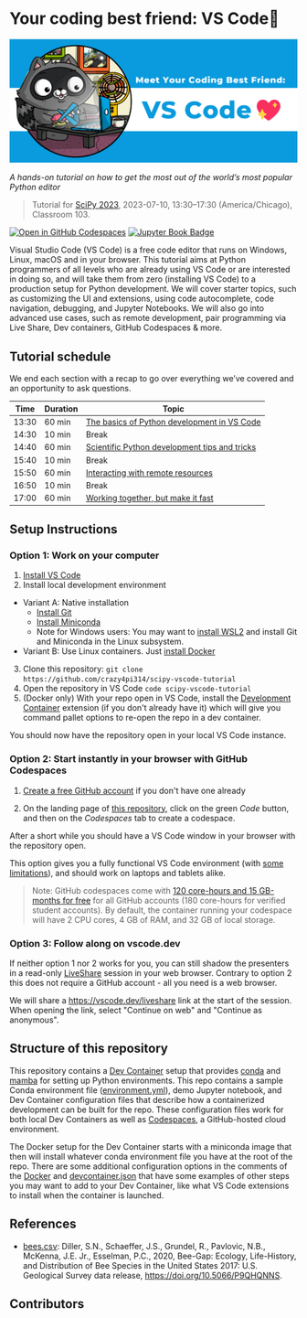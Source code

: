 # Your coding best friend: VS Code💖
![Raccon mascot bit in a header image working on a laptop with the title: Meet your coding best friend: VS Code💖](static/image.png)

_A hands-on tutorial on how to get the most out of the world’s most popular Python editor_ 

> Tutorial for [SciPy 2023](https://cfp.scipy.org/2023/talk/RKV3PZ/), 2023-07-10, 13:30–17:30 (America/Chicago), Classroom 103.

[![Open in GitHub Codespaces](https://github.com/codespaces/badge.svg)](https://codespaces.new/crazy4pi314/scipy-vscode-tutorial?quickstart=1)
[![Jupyter Book Badge](https://jupyterbook.org/badge.svg)](https://aka.ms/scipy2023)

Visual Studio Code (VS Code) is a free code editor that runs on Windows, Linux, macOS and in your browser. This tutorial aims at Python programmers of all levels who are already using VS Code or are interested in doing so, and will take them from zero (installing VS Code) to a production setup for Python development. We will cover starter topics, such as customizing the UI and extensions, using code autocomplete, code navigation, debugging, and Jupyter Notebooks. We will also go into advanced use cases, such as remote development, pair programming via Live Share, Dev containers, GitHub Codespaces & more.

## Tutorial schedule

We end each section with a recap to go over everything we’ve covered and an opportunity to ask questions.

| Time  | Duration | Topic                  |
|-------|----------|------------------------|
| 13:30 | 60 min   | [The basics of Python development in VS Code](1-basics.md)        |
| 14:30 | 10 min   | Break                  |
| 14:40 | 60 min   | [Scientific Python development tips and tricks](2-devtips.md)       |
| 15:40 | 10 min   | Break                  |
| 15:50 | 60 min   | [Interacting with remote resources](3-remote.md)        |
| 16:50 | 10 min   | Break                  |
| 17:00 | 60 min   | [Working together, but make it fast](4-collaboration.md) |
## Setup Instructions

### **Option 1:** Work on your computer

1. [Install VS Code](https://code.visualstudio.com/download)
2. Install local development environment

  - Variant A: Native installation
    - [Install Git](https://github.com/git-guides/install-git)
    - [Install Miniconda](https://docs.conda.io/en/latest/miniconda.html)
    - Note for Windows users: You may want to [install WSL2](https://learn.microsoft.com/en-us/windows/wsl/install) and install Git and Miniconda in the Linux subsystem.
  - Variant B: Use Linux containers. Just [install Docker](https://docs.docker.com/engine/install/)

3. Clone this repository:  `git clone https://github.com/crazy4pi314/scipy-vscode-tutorial`
4. Open the repository in VS Code `code scipy-vscode-tutorial`
5. (Docker only) With your repo open in VS Code, install the [Development Container](https://marketplace.visualstudio.com/items?itemName=ms-vscode-remote.remote-containers) extension (if you don't already have it) which will give you command pallet options to re-open the repo in a dev container.

You should now have the repository open in your local VS Code instance.

### **Option 2:** Start instantly in your browser with GitHub Codespaces

1. [Create a free GitHub account](https://github.com/join) if you don't have one already

1. On the landing page of [this repository](https://github.com/crazy4pi314/scipy-vscode-tutorial), click on the green _Code_ button, and then on the _Codespaces_ tab to create a codespace.

After a short while you should have a VS Code window in your browser with the repository open.

This option gives you a fully functional VS Code environment (with [some limitations](https://code.visualstudio.com/docs/remote/codespaces#_known-limitations-and-adaptations)), and should work on laptops and tablets alike.

> Note: GitHub codespaces come with [120 core-hours and 15 GB-months for free](https://docs.github.com/en/billing/managing-billing-for-github-codespaces/about-billing-for-github-codespaces) for all GitHub accounts (180 core-hours for verified student accounts).
By default, the container running your codespace will have 2 CPU cores, 4 GB of RAM, and 32 GB of local storage.

### **Option 3:** Follow along on vscode.dev

If neither option 1 nor 2 works for you, you can still shadow the presenters in a read-only [LiveShare](https://code.visualstudio.com/learn/collaboration/live-share) session in your web browser.
Contrary to option 2 this does not require a GitHub account - all you need is a web browser.

We will share a https://vscode.dev/liveshare link at the start of the session.
When opening the link, select "Continue on web" and "Continue as anonymous".


## Structure of this repository

This repository contains a [Dev Container](https://containers.dev/) setup that provides [conda](https://github.com/conda/conda) and [mamba](https://github.com/mamba-org/mamba) for setting up Python environments.
This repo contains a sample Conda environment file ([environment.yml](environment.yml)), demo Jupyter notebook, and Dev Container configuration files that describe how a containerized development can be built for the repo.
These configuration files work for both local Dev Containers as well as [Codespaces](https://github.com/features/codespaces), a GitHub-hosted cloud environment.

The Docker setup for the Dev Container starts with a miniconda image that then will install whatever conda environment file you have at the root of the repo.
There are some additional configuration options in the comments of the [Docker](.devcontainer/Dockerfile) and [devcontainer.json](.devcontainer/devcontainer.json) that have some examples of other steps you may want to add to your Dev Container, like what VS Code extensions to install when the container is launched.

## References

* [bees.csv](data/bees.csv): Diller, S.N., Schaeffer, J.S., Grundel, R., Pavlovic, N.B., McKenna, J.E. Jr., Esselman, P.C., 2020, Bee-Gap: Ecology, Life-History, and Distribution of Bee Species in the United States 2017: U.S. Geological Survey data release, https://doi.org/10.5066/P9QHQNNS.

## Contributors

<!-- ALL-CONTRIBUTORS-LIST:START - Do not remove or modify this section -->
<!-- prettier-ignore-start -->
<!-- markdownlint-disable -->

<!-- markdownlint-restore -->
<!-- prettier-ignore-end -->

<!-- ALL-CONTRIBUTORS-LIST:END -->
